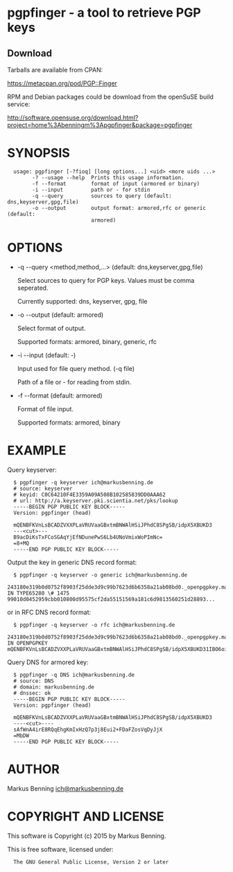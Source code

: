# pgpfinger - a tool to retrieve PGP keys

## Download

Tarballs are available from CPAN:

https://metacpan.org/pod/PGP::Finger

RPM and Debian packages could be download from the openSuSE build service:

http://software.opensuse.org/download.html?project=home%3Abenningm%3Apgpfinger&package=pgpfinger

# SYNOPSIS


```
  usage: pgpfinger [-?fioq] [long options...] <uid> <more uids ...>
        -? --usage --help  Prints this usage information.
        -f --format        format of input (armored or binary)
        -i --input         path or - for stdin
        -q --query         sources to query (default: dns,keyserver,gpg,file)
        -o --output        output format: armored,rfc or generic (default:
                           armored)
```
# OPTIONS

 * -q --query <method,method,...> (default: dns,keyserver,gpg,file)
   
   Select sources to query for PGP keys. Values must be comma seperated.
   
   Currently supported: dns, keyserver, gpg, file
 * -o --output <format> (default: armored)
   
   Select format of output.
  
   Supported formats: armored, binary, generic, rfc
 * -i --input <file> (default: -)
   
   Input used for file query method. (-q file)
   
   Path of a file or - for reading from stdin.
 * -f --format <format> (default: armored)
   
   Format of file input.
   
   Supported formats: armored, binary

# EXAMPLE

Query keyserver:


```
  $ pgpfinger -q keyserver ich@markusbenning.de
  # source: keyserver
  # keyid: C0C64210F4E3359A09A508B102585839DD0AAA62
  # url: http://a.keyserver.pki.scientia.net/pks/lookup
  -----BEGIN PGP PUBLIC KEY BLOCK-----
  Version: pgpfinger (head)
  
  mQENBFKVnLsBCADZVXXPLaVRUVaaGBxtmBNWAlHSiJPhdC8SPgSB/idpX5XBUKD3
  ---<cut>---
  B9acDiKsTxFCoSGAqYjEfNDunePwS6Lb4UNoVmixWoPImNc=
  =8+MQ
  -----END PGP PUBLIC KEY BLOCK-----
```
Output the key in generic DNS record format:


```
  $ pgpfinger -q keyserver -o generic ich@markusbenning.de
  243180e319b0d0752f8903f25dde3d9c99b7623d6b6358a21ab08bd0._openpgpkey.markusbenning.de. IN TYPE65280 \# 1475 99010d0452959cbb010800d95575cf2da55151569a181c6d9813560251d28893...
```
or in RFC DNS record format:


```
  $ pgpfinger -q keyserver -o rfc ich@markusbenning.de
  243180e319b0d0752f8903f25dde3d9c99b7623d6b6358a21ab08bd0._openpgpkey.markusbenning.de. IN OPENPGPKEY  mQENBFKVnLsBCADZVXXPLaVRUVaaGBxtmBNWAlHSiJPhdC8SPgSB/idpX5XBUKD31IBO6oisixb3tLaQsSsz/tP+8x+ynzS3Gi9NyHXassy+8k5eqxiyzn9aXqAOIT2yIaDyVQb9F37z2j...
```
Query DNS for armored key:


```
  $ pgpfinger -q DNS ich@markusbenning.de
  # source: DNS
  # domain: markusbenning.de
  # dnssec: ok
  -----BEGIN PGP PUBLIC KEY BLOCK-----
  Version: pgpfinger (head)
  
  mQENBFKVnLsBCADZVXXPLaVRUVaaGBxtmBNWAlHSiJPhdC8SPgSB/idpX5XBUKD3
  ----<cut>----
  sAfWnA4irE8RQqEhgKmIxHzQ7p3j8Eui2+FDaFZosVqDyJjX
  =MbDW
  -----END PGP PUBLIC KEY BLOCK-----
```
# AUTHOR

Markus Benning <ich@markusbenning.de>

# COPYRIGHT AND LICENSE

This software is Copyright (c) 2015 by Markus Benning.

This is free software, licensed under:


```
  The GNU General Public License, Version 2 or later
```
